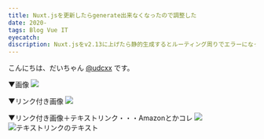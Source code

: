 ```yaml
---
title: Nuxt.jsを更新したらgenerate出来なくなったので調整した
date: 2020-
tags: Blog Vue IT
eyecatch:
discription: Nuxt.jsをv2.13に上げたら静的生成するとルーティング周りでエラーになってしまったので修正しました。
---
```


こんにちは、だいちゃん [@udcxx](https://twitter.com/udc_xx) です。

▼画像
![](/images/191217.jpg)

▼リンク付き画像
[![](/images/191217.jpg)](https://meetupokinawans.coresv.com/)

▼リンク付き画像＋テキストリンク・・・Amazonとかコレ
[![](/images/191217.jpg)](https://meetupokinawans.coresv.com/)    
![テキストリンクのテキスト](https://meetupokinawans.coresv.com/)
